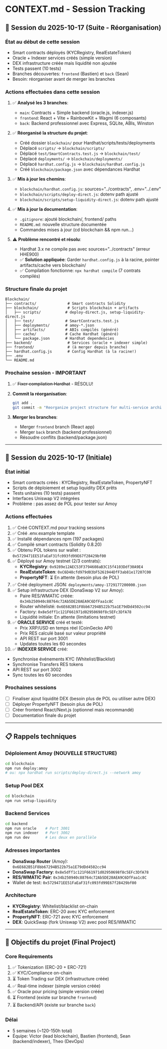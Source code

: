 # CONTEXT.md - Session Tracking

## 📅 Session du 2025-10-17 (Suite - Réorganisation)

### État au début de cette session
- Smart contracts déployés (KYCRegistry, RealEstateToken)
- Oracle + Indexer services créés (simple version)
- DEX infrastructure créée mais liquidité non ajoutée
- Tests passent (10 tests)
- Branches découvertes: `frontend` (Bastien) et `back` (Sean)
- Besoin: réorganiser avant de merger les branches

### Actions effectuées dans cette session
1. ✅ **Analysé les 3 branches**:
   - `main`: Contracts + Simple backend (oracle.js, indexer.js)
   - `frontend`: React + Vite + RainbowKit + Wagmi (6 composants)
   - `back`: Backend professionnel avec Express, SQLite, ABIs, Winston

2. ✅ **Réorganisé la structure du projet**:
   - Créé dossier `blockchain/` pour Hardhat/scripts/tests/deployments
   - Déplacé `scripts/` → `blockchain/scripts/`
   - Déplacé `test/SmartContracts.test.js` → `blockchain/test/`
   - Déplacé `deployments/` → `blockchain/deployments/`
   - Déplacé `hardhat.config.js` → `blockchain/hardhat.config.js`
   - Créé `blockchain/package.json` avec dépendances Hardhat

3. ✅ **Mis à jour les chemins**:
   - `blockchain/hardhat.config.js`: sources="../contracts", .env="../.env"
   - `blockchain/scripts/deploy-direct.js`: dotenv path ajusté
   - `blockchain/scripts/setup-liquidity-direct.js`: dotenv path ajusté

4. ✅ **Mis à jour la documentation**:
   - `.gitignore`: ajouté blockchain/, frontend/ paths
   - `README.md`: nouvelle structure documentée
   - Commandes mises à jour (cd blockchain && npm run...)

5. ⚠️ **Problème rencontré et résolu**:
   - Hardhat 3.x ne compile pas avec sources="../contracts" (erreur HHE900)
   - ✅ **Solution appliquée**: Garder `hardhat.config.js` à la racine, pointer artifacts/cache vers blockchain/
   - ✅ Compilation fonctionne: `npx hardhat compile` (7 contrats compilés)

### Structure finale du projet
```
Blockchain/
├── contracts/              # Smart contracts Solidity
├── blockchain/             # Scripts blockchain + artifacts
│   ├── scripts/           # deploy-direct.js, setup-liquidity-direct.js
│   ├── test/              # SmartContracts.test.js
│   ├── deployments/       # amoy-*.json
│   ├── artifacts/         # ABIs compilés (généré)
│   ├── cache/             # Cache Hardhat (généré)
│   └── package.json       # Hardhat dependencies
├── backend/                # Services (oracle + indexer simple)
├── frontend/               # (à merger depuis branche)
├── hardhat.config.js       # Config Hardhat (à la racine!)
├── .env
└── README.md
```

### Prochaine session - IMPORTANT
1. ✅ ~~Fixer compilation Hardhat~~ - RÉSOLU!

2. **Commit la réorganisation**:
   ```bash
   git add .
   git commit -m "Reorganize project structure for multi-service architecture"
   ```

3. **Merger les branches**:
   - Merger `frontend` branch (React app)
   - Merger `back` branch (backend professionnel)
   - Résoudre conflits (backend/package.json)

---

## 📅 Session du 2025-10-17 (Initiale)

### État initial
- Smart contracts créés : KYCRegistry, RealEstateToken, PropertyNFT
- Scripts de déploiement et setup liquidity DEX prêts
- Tests unitaires (10 tests) passent
- Interfaces Uniswap V2 intégrées
- Problème : pas assez de POL pour tester sur Amoy

### Actions effectuées
1. ✅ Créé CONTEXT.md pour tracking sessions
2. ✅ Créé .env.example template
3. ✅ Installé dépendances npm (197 packages)
4. ✅ Compilé smart contracts (Solidity 0.8.20)
5. ✅ Obtenu POL tokens sur wallet : `0x5729471EE51FaEaF31fc093fd99E67f28429bf00`
6. ✅ Déployé sur Amoy testnet (2/3 contrats):
   - **KYCRegistry**: `0x9289e12AEC53F3794608aB3C15f4103Ddf30A9E4`
   - **RealEstateToken**: `0xC6D48cfd979d03bF5261944DfF3ab81e17207C00`
   - **PropertyNFT**: ⏳ En attente (besoin plus de POL)
7. ✅ Créé deployment JSON: `deployments/amoy-1729177200000.json`
8. ✅ Setup infrastructure DEX (DonaSwap V2 sur Amoy):
   - Paire RES/WMATIC créée: `0x34b250940c88764c72Ab5DE28AEA9C6DfFaa1c8C`
   - Router whitelisté: `0x6E682B51F8bb67294B522b75a1E79dDd4502cc94`
   - Factory: `0x8e5dff1c121F661971d02950698f8c5EFc3DfA78`
   - Liquidité initiale: En attente (limitations testnet)
9. ✅ **ORACLE SERVICE** créé et testé:
   - Prix XRP/USD en temps réel (CoinGecko API)
   - Prix RES calculé basé sur valeur propriété
   - API REST sur port 3001
   - Updates toutes les 60 secondes
10. ✅ **INDEXER SERVICE** créé:
   - Synchronise événements KYC (Whitelist/Blacklist)
   - Synchronise Transfers RES tokens
   - API REST sur port 3002
   - Sync toutes les 60 secondes

### Prochaines sessions
- [ ] Finaliser ajout liquidité DEX (besoin plus de POL ou utiliser autre DEX)
- [ ] Déployer PropertyNFT (besoin plus de POL)
- [ ] Créer frontend React/Next.js (optionnel mais recommandé)
- [ ] Documentation finale du projet

---

## 📋 Rappels techniques

### Déploiement Amoy (NOUVELLE STRUCTURE)
```bash
cd blockchain
npm run deploy:amoy
# ou: npx hardhat run scripts/deploy-direct.js --network amoy
```

### Setup Pool DEX
```bash
cd blockchain
npm run setup-liquidity
```

### Backend Services
```bash
cd backend
npm run oracle    # Port 3001
npm run indexer   # Port 3002
npm run dev       # Les deux en parallèle
```

### Adresses importantes
- **DonaSwap Router** (Amoy): `0x6E682B51F8bb67294B522b75a1E79dDd4502cc94`
- **DonaSwap Factory**: `0x8e5dff1c121F661971d02950698f8c5EFc3DfA78`
- **RES/WMATIC Pair**: `0x34b250940c88764c72Ab5DE28AEA9C6DfFaa1c8C`
- Wallet de test: `0x5729471EE51FaEaF31fc093fd99E67f28429bf00`

### Architecture
- **KYCRegistry**: Whitelist/blacklist on-chain
- **RealEstateToken**: ERC-20 avec KYC enforcement
- **PropertyNFT**: ERC-721 avec KYC enforcement
- **DEX**: QuickSwap (fork Uniswap V2) avec pool RES/WMATIC

---

## 🎯 Objectifs du projet (Final Project)

### Core Requirements
1. ✅ Tokenization (ERC-20 + ERC-721)
2. ✅ KYC/Compliance on-chain
3. ⏳ Token Trading sur DEX (infrastructure créée)
4. ✅ Real-time indexer (simple version créée)
5. ✅ Oracle pour pricing (simple version créée)
6. ⏳ Frontend (existe sur branche `frontend`)
7. ⏳ Backend/API (existe sur branche `back`)

### Délai
- 5 semaines (~120-150h total)
- Équipe: Victor (lead blockchain), Bastien (frontend), Sean (backend/indexer), Theo (DevOps)

